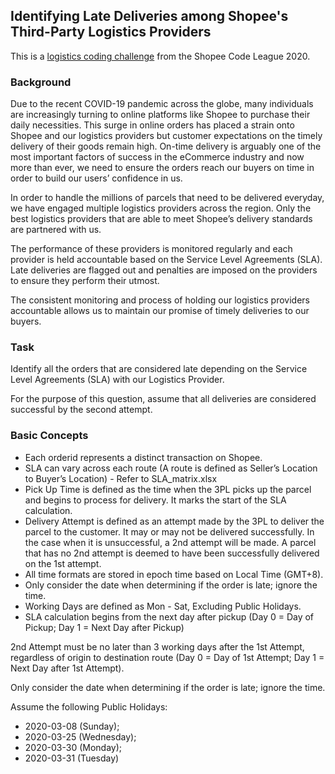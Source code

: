 ## Identifying Late Deliveries among Shopee's Third-Party Logistics Providers
This is a [logistics coding challenge](https://www.kaggle.com/c/open-shopee-code-league-logistic) from the Shopee Code League 2020.

### Background
Due to the recent COVID-19 pandemic across the globe, many individuals are increasingly turning to online platforms like Shopee to purchase their daily necessities. This surge in online orders has placed a strain onto Shopee and our logistics providers but customer expectations on the timely delivery of their goods remain high. On-time delivery is arguably one of the most important factors of success in the eCommerce industry and now more than ever, we need to ensure the orders reach our buyers on time in order to build our users’ confidence in us.

In order to handle the millions of parcels that need to be delivered everyday, we have engaged multiple logistics providers across the region. Only the best logistics providers that are able to meet Shopee’s delivery standards are partnered with us.

The performance of these providers is monitored regularly and each provider is held accountable based on the Service Level Agreements (SLA). Late deliveries are flagged out and penalties are imposed on the providers to ensure they perform their utmost.

The consistent monitoring and process of holding our logistics providers accountable allows us to maintain our promise of timely deliveries to our buyers.

### Task
Identify all the orders that are considered late depending on the Service Level Agreements (SLA) with our Logistics Provider.

For the purpose of this question, assume that all deliveries are considered successful by the second attempt.

### Basic Concepts
- Each orderid represents a distinct transaction on Shopee.
- SLA can vary across each route (A route is defined as Seller’s Location to Buyer’s Location) - Refer to SLA_matrix.xlsx
- Pick Up Time is defined as the time when the 3PL picks up the parcel and begins to process for delivery. It marks the start of the SLA calculation.
- Delivery Attempt is defined as an attempt made by the 3PL to deliver the parcel to the customer. It may or may not be delivered successfully. In the case when it is unsuccessful, a 2nd attempt will be made. A parcel that has no 2nd attempt is deemed to have been successfully delivered on the 1st attempt.
- All time formats are stored in epoch time based on Local Time (GMT+8).
- Only consider the date when determining if the order is late; ignore the time.
- Working Days are defined as Mon - Sat, Excluding Public Holidays.
- SLA calculation begins from the next day after pickup (Day 0 = Day of Pickup; Day 1 = Next Day after Pickup)

2nd Attempt must be no later than 3 working days after the 1st Attempt, regardless of origin to destination route (Day 0 = Day of 1st Attempt; Day 1 = Next Day after 1st Attempt).

Only consider the date when determining if the order is late; ignore the time.

Assume the following Public Holidays: 
- 2020-03-08 (Sunday);
- 2020-03-25 (Wednesday);
- 2020-03-30 (Monday);
- 2020-03-31 (Tuesday)
